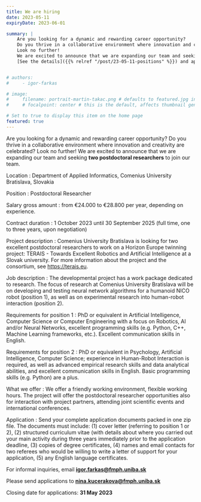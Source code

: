 ```yaml
---
title: We are hiring
date: 2023-05-11
expiryDate: 2023-06-01

summary: |
    Are you looking for a dynamic and rewarding career opportunity?
    Do you thrive in a collaborative environment where innovation and creativity are celebrated?
    Look no further!
    We are excited to announce that we are expanding our team and seeking **two postdoctoral researchers** to join our team.
    [See the details]({{% relref "/post/23-05-11-positions" %}}) and apply by **31 May 2023**.


# authors:
#     - igor-farkas

# image:
#     filename: portrait-martin-takac.png # defaults to featured.jpg in the post's folder
#     # focalpoint: center # this is the default, affects thumbnail generation

# Set to true to display this item on the home page
featured: true
---
```

Are you looking for a dynamic and rewarding career opportunity?
Do you thrive in a collaborative environment where innovation and creativity are celebrated?
Look no further!
We are excited to announce that we are expanding our team and seeking **two postdoctoral researchers** to join our team.
<!--more-->

Location
: Department of Applied Informatics, Comenius University Bratislava, Slovakia

Position
: Postdoctoral Researcher

Salary gross amount
: from €24.000 to €28.800 per year, depending on experience.

Contract duration
: 1 October 2023 until 30 September 2025 (full time, one to three years, upon negotiation)

Project description
: Comenius University Bratislava is looking for two excellent postdoctoral researchers to work on a Horizon Europe twinning project: TERAIS - Towards Excellent Robotics and Artificial Intelligence at a Slovak university. For more information about the project and the consortium, see https://terais.eu.

Job description
: The developmental project has a work package dedicated to research. The focus of research at Comenius University Bratislava will be on developing and testing neural network algorithms for a humanoid NICO robot (position 1), as well as on experimental research into human-robot interaction (position 2).

Requirements for position 1
: PhD or equivalent in Artificial Intelligence, Computer Science or Computer Engineering with a focus on Robotics, AI and/or Neural Networks, excellent programming skills (e.g. Python, C++, Machine Learning frameworks, etc.). Excellent communication skills in English.

Requirements for position 2
: PhD or equivalent in Psychology, Artificial Intelligence, Computer Science; experience in Human-Robot Interaction is required, as well as advanced empirical research skills and data analytical abilities, and excellent communication skills in English. Basic programming skills (e.g. Python) are a plus.

What we offer
: We offer a friendly working environment, flexible working hours. The project will offer the postdoctoral researcher opportunities also for interaction with project partners, attending joint scientific events and international conferences.

Application
: Send your complete application documents packed in one zip file. The documents must include: (1) cover letter (referring to position 1 or 2), (2) structured curriculum vitae (with details about where you carried out your main activity during three years immediately prior to the application deadline, (3) copies of degree certificates, (4) names and email contacts for two referees who would be willing to write a letter of support for your application, (5) any English language certificates.

For informal inquiries, email **igor.farkas@fmph.uniba.sk**

Please send applications to **nina.kucerakova@fmph.uniba.sk**

Closing date for applications: **31 May 2023**